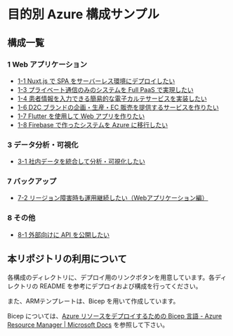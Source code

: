 # 目的別 Azure 構成サンプル

## 構成一覧

### 1 Web アプリケーション

- [1-1 Nuxt.js で SPA をサーバーレス環境にデプロイしたい](./1_web-application/1-1_spa-on-serverless/)
- [1-3 プライベート通信のみのシステムを Full PaaS で実現したい](./1_web-application/1-3_full-paas-via-private-communication/)
- [1-4 患者情報を入力できる簡易的な電子カルテサービスを実装したい](./1_web-application/1-4_simple-electronic-medical-record/)
- [1-6 D2C ブランドの企画・生産・EC 販売を提供するサービスを作りたい](./1_web-application/1-6_integrated-platform-for-d2c-brand/)
- [1-7 Flutter を使用して Web アプリを作りたい](./1_web-application/1-7_hosting-flutter-web-app/)
- [1-8 Firebase で作ったシステムを Azure に移行したい](./1_web-application/1-8_transfer-system-from-firebase/)


### 3 データ分析・可視化

- [3-1 社内データを統合して分析・可視化したい](./3_data-analysis-visialization/3-1_analyze-visualize-internal-data/)

### 7 バックアップ

- [7-2 リージョン障害時も運用継続したい（Webアプリケーション編）](./7_backup/7-2_disaster-recorvery-webapp/)


### 8 その他

- [8-1 外部向けに API を公開したい](./8_other/8-1_publish-api/)


## 本リポジトリの利用について

各構成のディレクトリに、デプロイ用のリンクボタンを用意しています。各ディレクトリの README を参考にデプロイおよび構成を行ってください。

また、ARMテンプレートは、Bicep を用いて作成しています。

Bicep については、[Azure リソースをデプロイするための Bicep 言語 - Azure Resource Manager | Microsoft Docs](https://docs.microsoft.com/ja-jp/azure/azure-resource-manager/bicep/overview?tabs=bicep) を参照して下さい。
